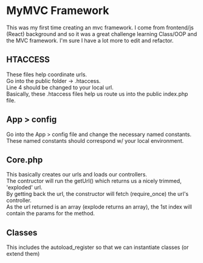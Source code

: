# MyMVC Framework
This was my first time creating an mvc framework. I come from frontend/js (React) background and so it was a great challenge learning Class/OOP and the MVC framework. I'm sure I have a lot more to edit and refactor.

## HTACCESS

These files help coordinate urls. <br>
Go into the public folder -> .htaccess.<br>
Line 4 should be changed to your local url. <br>
Basically, these .htaccess files help us route us into the public index.php file.

## App > config

Go into the App > config file and change the necessary named constants. <br>
These named constants should correspond w/ your local environment. <br>

## Core.php

This basically creates our urls and loads our controllers. <br>
The contructor will run the getUrl() which returns us a nicely trimmed, 'exploded' url. <br>
By getting back the url, the constructor will fetch (require_once) the url's controller. <br>
As the url returned is an array (explode returns an array), the 1st index will contain the params for the method. <br>

## Classes

This includes the autoload_register so that we can instantiate classes (or extend them)
